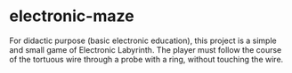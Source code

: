 # electronic-maze
For didactic purpose (basic electronic education), this project is a simple and small game of Electronic Labyrinth. The player must follow the course of the tortuous wire through a probe with a ring, without touching the wire. 
